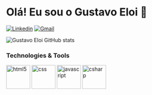 # Olá! Eu sou o Gustavo Eloi 👋

[![Linkedin](https://img.shields.io/badge/LinkedIn-0077B5?style=for-the-badge&logo=linkedin&logoColor=white)](https://www.linkedin.com/in/gustavooeloi/) [![Gmail](https://img.shields.io/badge/Gmail-D14836?style=for-the-badge&logo=gmail&logoColor=white)](mailto:gustavooeloi@gmail.com)

![Gustavo Eloi GitHub stats](https://github-readme-stats.vercel.app/api?username=gustavoeloi&show_icons=true&theme=tokyonight)

### Technologies & Tools 

<div style="display: inline-block">
  <img align="center" alt="html5" src="https://cdn.jsdelivr.net/gh/devicons/devicon/icons/html5/html5-original.svg" width="64px">
  <img align="center" alt="css" src="https://cdn.jsdelivr.net/gh/devicons/devicon/icons/css3/css3-original.svg" width="64px">
  <img align="center" alt="javascript" src="https://cdn.jsdelivr.net/gh/devicons/devicon/icons/javascript/javascript-original.svg" width="64px">
  <img align="center" alt="csharp" src="https://cdn.jsdelivr.net/gh/devicons/devicon/icons/csharp/csharp-original.svg" width="64px">
</div>
